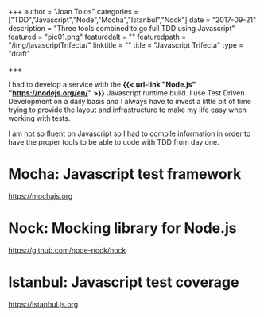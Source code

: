 +++
author = "Joan Tolos"
categories = ["TDD","Javascript","Node","Mocha","Istanbul","Nock"]
date = "2017-09-21"
description = "Three tools combined to go full TDD using Javascript"
featured = "pic01.png"
featuredalt = ""
featuredpath = "/img/javascriptTrifecta/"
linktitle = ""
title = "Javascript Trifecta"
type = "draft"

+++

I had to develop a service with the **{{< url-link "Node.js" "https://nodejs.org/en/" >}}** Javascript runtime build. I use Test Driven Development on a daily basis and I always have to invest a little bit of time trying to provide the layout and infrastructure to make my life easy when working with tests.

I am not so fluent on Javascript so I had to compile information in order to have the proper tools to be able to code with TDD from day one.

# Mocha: Javascript test framework

https://mochajs.org

# Nock: Mocking library for Node.js

https://github.com/node-nock/nock

# Istanbul: Javascript test coverage

https://istanbul.js.org
